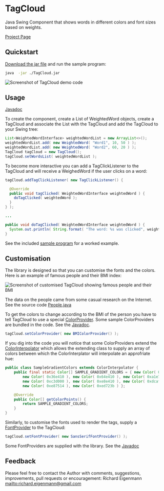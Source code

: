 TagCloud
========

Java Swing Component that shows words in different colors and font sizes based on weights.

[Project Page](http://richardeigenmann.github.io/TagCloud)

Quickstart
----------

[Download the jar file](http://richardeigenmann.github.io/TagCloud/TagCloud.jar) and run the sample program:

```Bash
java  -jar ./TagCloud.jar
```

![Screenshot of TagCloud demo code](http://richardeigenmann.github.io/TagCloud/images/Screenshot1.png)


Usage
-----

[Javadoc](http://richardeigenmann.github.io/TagCloud/javadoc)

To create the component, create a List of WeightedWord objects, create a TagCloud and associate the List<WeighetdWord> with the TagCloud and add the TagCloud to your Swing tree:

```Java
List<WeightedWordInterface> weightedWordList = new ArrayList<>();
weightedWordList.add( new WeightedWord( "Word1", 10, 50 ) );
weightedWordList.add( new WeightedWord( "Word2", 60, 20 ) );
TagCloud tagCloud = new TagCloud();
tagCloud.setWordsList( weightedWordList );
```

To become more interactive you can add a TagClickListener to the TagCloud and will receive a WeighedWord if the user clicks on a word:

```Java
tagCloud.addTagClickListener( new TagClickListener() {

  @Override
  public void tagClicked( WeightedWordInterface weightedWord ) {
    doTagClicked( weightedWord );
  }
} );

...

public void doTagClicked( WeightedWordInterface weightedWord ) {
  System.out.println( String.format( "The word: %s was clicked", weightedWord.getWord() ) );
}
```


See the included [sample program](https://github.com/richardeigenmann/TagCloud/blob/master/src/main/java/org/TagCloud/Sample/SampleTagCloud.java) for a worked example.


Customisation
-------------

The library is designed so that you can customise the fonts and the colors. Here is an example of famous people and their BMI index:

![Screenshot of customised TagCloud showing famous people and their BMI](http://richardeigenmann.github.io/TagCloud/images/Screenshot2.png)

The data on the people came from some casual research on the Internet. See the source code [People.java](https://github.com/richardeigenmann/TagCloud/blob/master/src/main/java/org/TagCloud/Sample/People.java)

To get the colors to change according to the BMI of the person you have to tell TagCloud to use a special [ColorProvider](http://richardeigenmann.github.io/TagCloud/javadoc/org/TagCloud/ColorProvider.html). Some sample ColorProviders are bundled in the code. See the [Javadoc](http://richardeigenmann.github.io/TagCloud/javadoc/org/TagCloud/ColorProviders/package-summary.html).

```Java
tagCloud.setColorProvider( new BMIColorProvider() );
```
If you dig into the code you will notice that some ColorProviders extend the [ColorInterpolator](http://richardeigenmann.github.io/TagCloud/javadoc/org/TagCloud/ColorInterpolator.html) which allows the extending class to supply an array of colors between which the ColorInterplator will interpolate an approfriate hue:

```Java
public class SampleGradientColors extends ColorInterpolator {
    public final static Color[] SAMPLE_GRADIENT_COLORS = { new Color( 0x099716 ), new Color( 0x18c928 ),
        new Color( 0x36e410 ), new Color( 0x64e410 ), new Color( 0xa1e70c ),
        new Color( 0xc3d000 ), new Color( 0xe8e410 ), new Color( 0xdcaf1e ),
        new Color( 0xe87514 ), new Color( 0xed723b ) };

    @Override
    public Color[] getColorPoints() {
        return SAMPLE_GRADIENT_COLORS;
    }
}
```

Similarly, to customise the fonts used to render the tags, supply a [FontProvider](http://richardeigenmann.github.io/TagCloud/javadoc/org/TagCloud/FontProvider.html) to the TagCloud:

```Java
tagCloud.setFontProvider( new SansSerifFontProvider() );
```

Some FontProviders are supplied with the library. See the [Javadoc](http://richardeigenmann.github.io/TagCloud/javadoc/org/TagCloud/FontProviders/package-summary.html)


Feedback
--------

Please feel free to contact the Author with comments, suggestions, improvements, pull requests or encouragement:
Richard Eigenmann
<mailto:richard.eigenmann@gmail.com>


<script>
  (function(i,s,o,g,r,a,m){i['GoogleAnalyticsObject']=r;i[r]=i[r]||function(){
  (i[r].q=i[r].q||[]).push(arguments)},i[r].l=1*new Date();a=s.createElement(o),
  m=s.getElementsByTagName(o)[0];a.async=1;a.src=g;m.parentNode.insertBefore(a,m)
  })(window,document,'script','//www.google-analytics.com/analytics.js','ga');

  ga('create', 'UA-47341387-2', 'richardeigenmann.github.io');
  ga('send', 'pageview');

</script>
